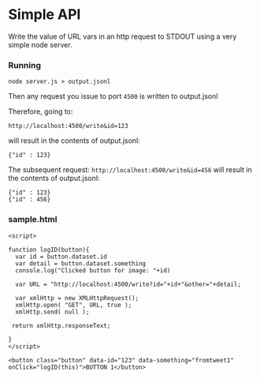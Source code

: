 # Simple API

Write the value of URL vars in an http request to STDOUT using a very simple node server.

### Running

    node server.js > output.jsonl


Then any request you issue to port `4500` is written to output.jsonl

Therefore, going to:

    http://localhost:4500/write&id=123

will result in the contents of output.jsonl:

    {"id" : 123}

The subsequent request: `http://localhost:4500/write&id=456` will result in the contents of output.jsonl:

    {"id" : 123}
    {"id" : 456}

### sample.html

    <script>

    function logID(button){
      var id = button.dataset.id
      var detail = button.dataset.something
      console.log("Clicked button for image: "+id)

      var URL = "http://localhost:4500/write?id="+id+"&other="+detail;

      var xmlHttp = new XMLHttpRequest();
      xmlHttp.open( "GET", URL, true );
      xmlHttp.send( null );

     return xmlHttp.responseText;

    }
    </script>

    <button class="button" data-id="123" data-something="fromtweet1" onClick="logID(this)">BUTTON 1</button>
